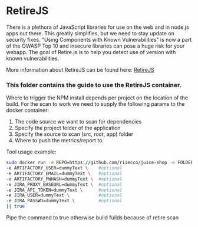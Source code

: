 # RetireJS

There is a plethora of JavaScript libraries for use on the web and in node.js apps out there. This greatly simplifies, but we need to stay update on security fixes. "Using Components with Known Vulnerabilities" is now a part of the OWASP Top 10 and insecure libraries can pose a huge risk for your webapp. The goal of Retire.js is to help you detect use of version with known vulnerabilities.

More information about RetireJS can be found here: [RetireJS](https://retirejs.github.io/retire.js/)

### This folder contains the guide to use the RetireJS container.

Where to trigger the NPM install depends per project on the location of the build.
For the scan to work we need to supply the following params to the docker container:

1. The code source we want to scan for dependencies
2. Specify the project folder of the application
3. Specify the source to scan (src, root, app) folder
4. Where to push the metrics/report to.

Tool usage example:
```bash
sudo docker run -e REPO=https://github.com/riiecco/juice-shop -e FOLDER=/juice-shop retirejs \ 
-e ARTIFACTORY_USER=dummyText \    #optional
-e ARTIFACTORY_EMAIL=dummyText \   #optional
-e ARTIFACTORY_PWHASH=dummyText \  #optional
-e JIRA_PROXY_BASEURL=dummyText \  #optional
-e JIRA_API_TOKEN=dummyText \      #optional
-e JIRA_USER=dummyText \           #optional
-e JIRA_PASSWD=dummyText \         #optional
|| true                   
```
Pipe the command to true otherwise build fuilds because of retire scan
